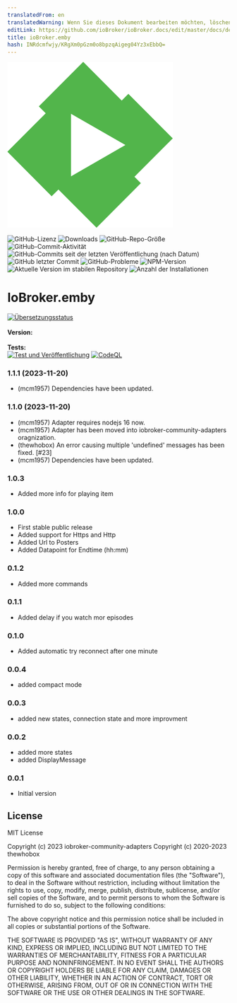 ```yaml
---
translatedFrom: en
translatedWarning: Wenn Sie dieses Dokument bearbeiten möchten, löschen Sie bitte das Feld "translationsFrom". Andernfalls wird dieses Dokument automatisch erneut übersetzt
editLink: https://github.com/ioBroker/ioBroker.docs/edit/master/docs/de/adapterref/iobroker.emby/README.md
title: ioBroker.emby
hash: INRdcmfwjy/KRgXm0pGzm0o8bpzqAigeg04Yz3xEbbQ=
---
```

![Logo](../../../en/adapterref/iobroker.emby/admin/emby.png)

![GitHub-Lizenz](https://img.shields.io/github/license/iobroker-community-adapters/ioBroker.emby)
![Downloads](https://img.shields.io/npm/dm/iobroker.emby.svg)
![GitHub-Repo-Größe](https://img.shields.io/github/repo-size/iobroker-community-adapters/ioBroker.emby)
![GitHub-Commit-Aktivität](https://img.shields.io/github/commit-activity/m/iobroker-community-adapters/ioBroker.emby)
![GitHub-Commits seit der letzten Veröffentlichung (nach Datum)](https://img.shields.io/github/commits-since/iobroker-community-adapters/ioBroker.emby/latest)
![GitHub letzter Commit](https://img.shields.io/github/last-commit/iobroker-community-adapters/ioBroker.emby)
![GitHub-Probleme](https://img.shields.io/github/issues/iobroker-community-adapters/ioBroker.emby)
![NPM-Version](http://img.shields.io/npm/v/iobroker.emby.svg)
![Aktuelle Version im stabilen Repository](https://iobroker.live/badges/emby-stable.svg)
![Anzahl der Installationen](https://iobroker.live/badges/emby-installed.svg)

# IoBroker.emby
[![Übersetzungsstatus](https://weblate.iobroker.net/widgets/adapters/-/emby/svg-badge.svg)](https://weblate.iobroker.net/engage/adapters/?utm_source=widget)</br> </br> **Version:** </br> </br> **Tests:** </br> [![Test und Veröffentlichung](https://github.com/iobroker-community-adapters/ioBroker.emby/actions/workflows/test-and-release.yml/badge.svg)](https://github.com/iobroker-community-adapters/ioBroker.emby/actions/workflows/test-and-release.yml) [![CodeQL](https://github.com/iobroker-community-adapters/ioBroker.emby/actions/workflows/codeql.yml/badge.svg)](https://github.com/iobroker-community-adapters/ioBroker.emby/actions/workflows/codeql.yml)

<!--

## Sentry **Dieser Adapter verwendet Sentry-Bibliotheken, um Ausnahmen und Codefehler automatisch an die Entwickler zu melden.** Weitere Details und Informationen zum Deaktivieren der Fehlerberichterstattung finden Sie unter [Sentry-Plugin-Dokumentation](https://github.com/ioBroker/plugin-sentry#plugin-sentry)! Sentry Reporting wird ab js-controller 3.0 verwendet.
->
## EMBY-Adapter für ioBroker
Mit diesem Adapter können Sie eine Verbindung zu Ihrem Emby-Server herstellen und ihn steuern.

## Credits
Dieser Adapter wäre ohne die großartige Arbeit von @thewhobox <iobroker@mikegerst.de> nicht möglich gewesen, der die ersten Versionen dieses Adapters geschrieben und an die Organisation iobroker-community-adapters übergeben hat.

## Verwendung
Bitte befolgen Sie die Schritte, um sicherzustellen, dass der Adapter ordnungsgemäß funktioniert und Sie alle Geräte sehen können.

1. Bearbeiten Sie die Einstellungen und geben Sie die IP, den ApiKey und möglicherweise einige DeviceIds ein, die Sie ignorieren möchten.

```IP **with** Port => 192.168.0.100:8096```

2. Speichern Sie den Adapter und starten Sie ihn neu.

3. Um die ersten Elemente zu sehen, müssen Sie einen Emby-Client öffnen, um einige Daten zu erhalten.

```The Adapter will not get Data if **no** client is open.```

## Objekte
### Infos
| Befehl | Beschreibung | Infos |
| ------------- | ------------- | ------------- |
| x.info.Gerätename | Zeigt den Namen des Geräts | an |
| x.info.userName | Zeigt den Namen des am Gerät angemeldeten Benutzers | an |
| x.info.supportedCommands | Liste der unterstützten Befehle | |

### Medien
| Befehl | Beschreibung | Infos |
| ------------- | ------------- | ------------- |
| x.media.description | Beschreibung der angezeigten Datei. | |
| x.media.isMuted | Wenn Medien stummgeschaltet sind. | Dies wird nicht von allen Geräten unterstützt und ist „Falsch“. |
| x.media.state | Stand der Medien. | spielt, pausiert, untätig |
| x.media.title | Der Titel der angezeigten Datei. | |
| x.media.type | Der Typ der angezeigten Datei. | Episode, Film, Audio, Keine usw. |
| x.media.seasonName | Der Name der Saison | Nur wenn .media.type Episode ist, andernfalls ist es leer. |
| x.media.seriesName | Der Name der Serie | Nur wenn .media.type Episode ist, andernfalls ist es leer. |

### Befehle
| Befehl | Beschreibung | Infos |
| ------------- | ------------- | ------------- |
| x.command.dialog | Zeigt einen Dialog auf dem ausgewählten Gerät an. | Zum Beispiel: Header\|Einiger Text (wenn kein Header angegeben ist, wird ioBroker Header sein) |
| x.command.goHome | Sendet einen Befehl an das ausgewählte Gerät, das zum Startbildschirm | zurückkehrt |
| x.command.message | Zeigt 5 Sekunden lang eine Nachricht auf dem ausgewählten Gerät an. | |
| x.command.play | Spielt Medien ab | Nur wenn Medien angehalten sind |
| x.command.pause | Pausiert Medien | Nur wenn Medien abgespielt werden |
| x.command.toggleplay | Schaltet den Playstatus um | abspielen/pausieren |
| x.command.mute | Schaltet das Gerät stumm | |
| x.command.unmute | Hebt die Stummschaltung des Geräts auf | |
| x.command.togglemute | Schaltet die Stummschaltung des Geräts um | |
| x.command.volume | Legt die Lautstärke des ausgewählten Geräts fest. | Funktioniert auf den meisten Geräten nicht, da die TV-Lautstärke nicht gesteuert wird. |

## Changelog

<!--
    Placeholder for the next version (at the beginning of the line):
    ### **WORK IN PROGRESS**
-->
### 1.1.1 (2023-11-20)
-   (mcm1957) Dependencies have been updated.

### 1.1.0 (2023-11-20)
-   (mcm1957) Adapter requires nodejs 16 now.
-   (mcm1957) Adapter has been moved into iobroker-community-adapters oragnization.
-   (thewhobox) An error causing multiple 'undefined' messages has been fixed. [#23]
-   (mcm1957) Dependencies have been updated.

### 1.0.3
* Added more info for playing item

### 1.0.0
* First stable public release
* Added support for Https and Http
* Added Url to Posters
* Added Datapoint for Endtime (hh:mm)

### 0.1.2
* Added more commands

### 0.1.1
* Added delay if you watch mor episodes

### 0.1.0
* Added automatic try reconnect after one minute

### 0.0.4
* added compact mode

### 0.0.3
* added new states, connection state and more improvment

### 0.0.2
* added more states
* added DisplayMessage

### 0.0.1
* Initial version

## License

MIT License

Copyright (c) 2023 iobroker-community-adapters
Copyright (c) 2020-2023 thewhobox

Permission is hereby granted, free of charge, to any person obtaining a copy
of this software and associated documentation files (the "Software"), to deal
in the Software without restriction, including without limitation the rights
to use, copy, modify, merge, publish, distribute, sublicense, and/or sell
copies of the Software, and to permit persons to whom the Software is
furnished to do so, subject to the following conditions:

The above copyright notice and this permission notice shall be included in all
copies or substantial portions of the Software.

THE SOFTWARE IS PROVIDED "AS IS", WITHOUT WARRANTY OF ANY KIND, EXPRESS OR
IMPLIED, INCLUDING BUT NOT LIMITED TO THE WARRANTIES OF MERCHANTABILITY,
FITNESS FOR A PARTICULAR PURPOSE AND NONINFRINGEMENT. IN NO EVENT SHALL THE
AUTHORS OR COPYRIGHT HOLDERS BE LIABLE FOR ANY CLAIM, DAMAGES OR OTHER
LIABILITY, WHETHER IN AN ACTION OF CONTRACT, TORT OR OTHERWISE, ARISING FROM,
OUT OF OR IN CONNECTION WITH THE SOFTWARE OR THE USE OR OTHER DEALINGS IN THE
SOFTWARE.